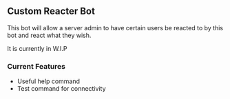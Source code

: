 Custom Reacter Bot
------------------

This bot will allow a server admin to have certain users be reacted to by this bot and react what they wish.

It is currently in W.I.P

### Current Features
* Useful help command
* Test command for connectivity
